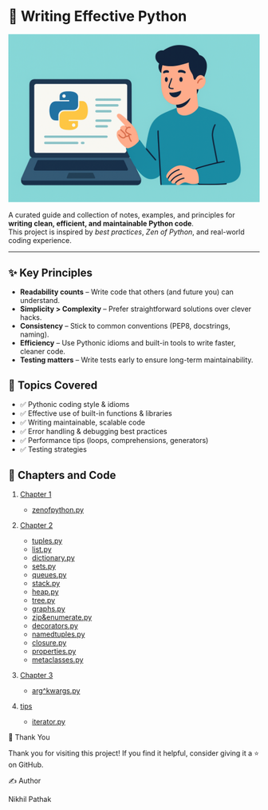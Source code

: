 # 🐍 Writing Effective Python

![Effective Python](public/pythonIntro.png)

A curated guide and collection of notes, examples, and principles for **writing clean, efficient, and maintainable Python code**.  
This project is inspired by *best practices*, *Zen of Python*, and real-world coding experience.

---

## ✨ Key Principles
- **Readability counts** – Write code that others (and future you) can understand.  
- **Simplicity > Complexity** – Prefer straightforward solutions over clever hacks.  
- **Consistency** – Stick to common conventions (PEP8, docstrings, naming).  
- **Efficiency** – Use Pythonic idioms and built-in tools to write faster, cleaner code.  
- **Testing matters** – Write tests early to ensure long-term maintainability.  

## 📖 Topics Covered
- ✅ Pythonic coding style & idioms  
- ✅ Effective use of built-in functions & libraries  
- ✅ Writing maintainable, scalable code  
- ✅ Error handling & debugging best practices  
- ✅ Performance tips (loops, comprehensions, generators)  
- ✅ Testing strategies 


## 📘 Chapters and Code
1. [Chapter 1](./chapter%201/)
   - [zenofpython.py](./chapter%201/zenofpython.py)

2. [Chapter 2](./chapter%202/)
   - [tuples.py](./chapter%202/tuples.py)
   - [list.py](./chapter%202/list.py)
   - [dictionary.py](./chapter%202/dictionary.py)
   - [sets.py](./chapter%202/sets.py)
   - [queues.py](./chapter%202/queues.py)
   - [stack.py](./chapter%202/stack.py)
   - [heap.py](./chapter%202/heap.py)
   - [tree.py](./chapter%202/tree.py)
   - [graphs.py](./chapter%202/graphs.py)
   - [zip&enumerate.py](./chapter%202/zip&enumerate.py)
   - [decorators.py](./chapter%202/decorators.py)
   - [namedtuples.py](./chapter%202/namedtuples.py)
   - [closure.py](./chapter%202/closure.py)
   - [properties.py](./chapter%202/properties.py)
   - [metaclasses.py](./chapter%202/metaclasses.py)


3. [Chapter 3](./chapter3/)
   - [arg^kwargs.py](./chapter3/arg&kwargs.py)
4. [tips](./tips/)
   - [iterator.py](./tips/iterator.py)



🙏 Thank You

Thank you for visiting this project!
If you find it helpful, consider giving it a ⭐ on GitHub.


✍️ Author

Nikhil Pathak